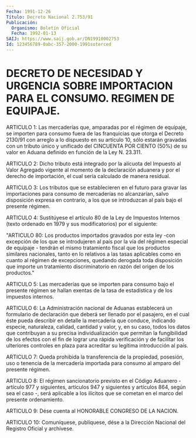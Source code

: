 ```yaml
---
Fecha: 1991-12-26
Título: Decreto Nacional 2.753/91
Publicación:
  Organismo: Boletín Oficial
  Fecha: 1992-01-13
SAIJ: https://www.saij.gob.ar/DN19910002753
Id: 123456789-0abc-357-2000-1991soterced
---
```

# DECRETO DE NECESIDAD Y URGENCIA SOBRE IMPORTACION PARA EL CONSUMO. REGIMEN DE EQUIPAJE.

<a id="1"></a>
ARTICULO  1:  Las mercaderías que, amparadas por el régimen de equipaje, se importen para consumo fuera de las franquicias que otorga el Decreto 2130/91 con arreglo a lo dispuesto en su artículo 10, sólo estarán gravadas con un tributo único y unificado del CINCUENTA POR CIENTO (50%) de su valor en Aduana definido en función de la Ley N. 23.311.

<a id="2"></a>
ARTICULO 2: Dicho tributo está integrado por la alícuota del Impuesto al Valor Agregado vigente al momento de la declaración aduanera y por el derecho de importación, el cual sería calculado de manera residual.

<a id="3"></a>
ARTICULO 3: Los tributos que se establecieren en el futuro para gravar las importaciones para consumo de mercaderías no alcanzarían, salvo disposición expresa en contrario, a los que se introduzcan al país bajo el presente régimen.

<a id="4"></a>
ARTICULO 4: Sustitúyese el artículo 80 de la Ley de Impuestos Internos (texto ordenado en 1979 y sus modificatorios) por el siguiente:

"ARTICULO 80: Los productos importados gravados por esta ley -con excepción de los que se introdujeren al país por la vía del régimen especial de equipaje - tendrán el mismo tratamiento fiscal que los productos similares nacionales, tanto en lo relativos a las tasas aplicables como en cuanto al régimen de excepciones, quedando derogada toda disposición que importe un tratamiento discriminatorio en razón del origen de los productos."

<a id="5"></a>
ARTICULO  5: Las mercaderías que se importen para consumo bajo el presente régimen se hallan exentas de la tasa de estadística y de los impuestos internos.

<a id="6"></a>
ARTICULO 6: La Administración nacional de Aduanas establecerá un formulario de declaración que deberá ser llenado por el pasajero, en el cual éste pueda describir en detalle la mercadería que conduce, indicando especie, naturaleza, calidad, cantidad y valor, y, en su caso, todos los datos que contribuyan a su precisa individualización que permitan la fungibilidad de los efectos con el fin de lograr una rápida verificación y de facilitar los ulteriores controles en plaza para acreditar su legítima introducción al país.

<a id="7"></a>
ARTICULO  7: Queda prohibida la transferencia de la propiedad, posesión, uso o tenencia de la mercadería importada para consumo al amparo del presente régimen.

<a id="8"></a>
ARTICULO  8:  El régimen sancionatorio previsto en el Código Aduanero - artículo 977 y siguientes, artículos 947 y siguientes y artículos 864, según sea el caso -, será aplicable a los ilícitos que se cometan en el marco del presente ordenamiento.

<a id="9"></a>
ARTICULO 9: Dése cuenta al HONORABLE CONGRESO DE LA NACION.

<a id="10"></a>
ARTICULO  10:  Comuníquese, publíquese, dése a la Dirección Nacional del Registro Oficial y archívese.